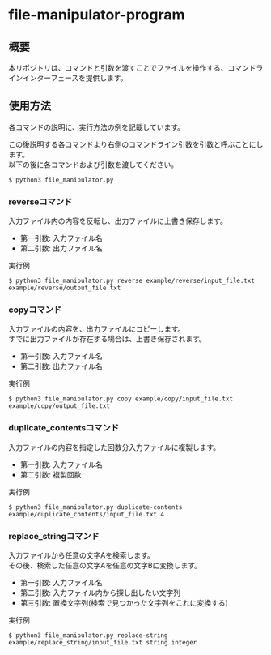 # file-manipulator-program

## 概要
本リポジトリは、コマンドと引数を渡すことでファイルを操作する、コマンドラインインターフェースを提供します。

## 使用方法
各コマンドの説明に、実行方法の例を記載しています。

この後説明する各コマンドより右側のコマンドライン引数を引数と呼ぶことにします。  
以下の後に各コマンドおよび引数を渡してください。
```
$ python3 file_manipulator.py 
```

### reverseコマンド
入力ファイル内の内容を反転し、出力ファイルに上書き保存します。

- 第一引数: 入力ファイル名
- 第二引数: 出力ファイル名

実行例
```
$ python3 file_manipulator.py reverse example/reverse/input_file.txt example/reverse/output_file.txt
```

### copyコマンド
入力ファイルの内容を、出力ファイルにコピーします。  
すでに出力ファイルが存在する場合は、上書き保存されます。

- 第一引数: 入力ファイル名
- 第二引数: 出力ファイル名

実行例
```
$ python3 file_manipulator.py copy example/copy/input_file.txt example/copy/output_file.txt
```

### duplicate_contentsコマンド
入力ファイルの内容を指定した回数分入力ファイルに複製します。

- 第一引数: 入力ファイル名
- 第二引数: 複製回数

実行例
```
$ python3 file_manipulator.py duplicate-contents example/duplicate_contents/input_file.txt 4
```

### replace_stringコマンド
入力ファイルから任意の文字Aを検索します。  
その後、検索した任意の文字Aを任意の文字Bに変換します。

- 第一引数: 入力ファイル名
- 第二引数: 入力ファイル内から探し出したい文字列
- 第三引数: 置換文字列(検索で見つかった文字列をこれに変換する)

実行例
```
$ python3 file_manipulator.py replace-string example/replace_string/input_file.txt string integer
```
